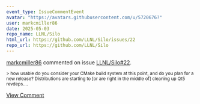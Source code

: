 ```yaml
---
event_type: IssueCommentEvent
avatar: "https://avatars.githubusercontent.com/u/5720676?"
user: markcmiller86
date: 2025-05-03
repo_name: LLNL/Silo
html_url: https://github.com/LLNL/Silo/issues/22
repo_url: https://github.com/LLNL/Silo
---
```


<a href='https://github.com/markcmiller86' target='_blank'>markcmiller86</a> commented on issue <a href='https://github.com/LLNL/Silo/issues/22' target='_blank'>LLNL/Silo#22</a>.

<small>> how usable do you consider your CMake build system at this point, and do you plan for a new release? Distributions are starting to [or are right in the middle of] cleaning up Qt5 revdeps....</small>

<a href='https://github.com/LLNL/Silo/issues/22' target='_blank'>View Comment</a>